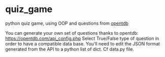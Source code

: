 # quiz_game
python quiz game, using OOP and questions from [opentdb](https://opentdb.com)


You can generate your own set of questions thanks to opentdb:
https://opentdb.com/api_config.php
Select True/False type of question in order to have a compatible data base. 
You'll need to edit the JSON format generated from the API to a python list of dict. Cf data.py file.
